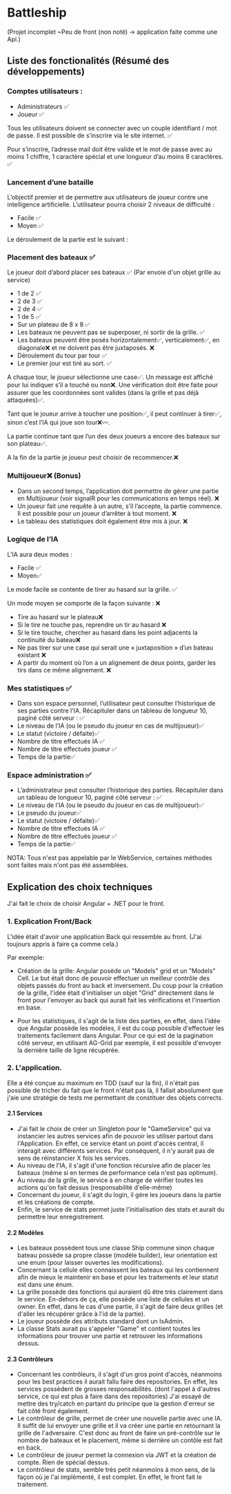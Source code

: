 # Battleship

(Projet incomplet ~Peu de front (non noté) -> application faite comme une Api.)

## Liste des fonctionalités (Résumé des développements)

### Comptes utilisateurs :

- Administrateurs ✅
- Joueur ✅

Tous les utilisateurs doivent se connecter avec un couple identifiant / mot de passe. Il est possible de s’inscrire via le site internet. ✅

Pour s’inscrire, l’adresse mail doit être valide et le mot de passe avec au moins 1 chiffre, 1 caractère spécial et une longueur d’au moins 8 caractères. ✅

### Lancement d’une bataille

L’objectif premier et de permettre aux utilisateurs de joueur contre une intelligence artificielle. L’utilisateur pourra choisir 2 niveaux de difficulté :

- Facile ✅
- Moyen ✅

Le déroulement de la partie est le suivant :

### Placement des bateaux ✅

Le joueur doit d’abord placer ses bateaux ✅ (Par envoie d'un objet grille au service)

- 1 de 2 ✅
- 2 de 3 ✅
- 2 de 4 ✅
- 1 de 5 ✅
- Sur un plateau de 8 x 8 ✅
- Les bateaux ne peuvent pas se superposer, ni sortir de la grille. ✅
- Les bateaux peuvent être posés horizontalement✅, verticalement✅, en diagonale❌ et ne doivent pas être juxtaposés. ❌
- Déroulement du tour par tour ✅
- Le premier jour est tiré au sort. ✅

A chaque tour, le joueur sélectionne une case✅. Un message est affiché pour lui indiquer s’il a touché ou non❌. Une vérification doit être faite pour assurer que les coordonnées sont valides (dans la grille et pas déjà attaquées)✅.

Tant que le joueur arrive à toucher une position✅, il peut continuer à tirer✅, sinon c’est l’IA qui joue son tour❌〰️.

La partie continue tant que l’un des deux joueurs a encore des bateaux sur son plateau✅.

A la fin de la partie je joueur peut choisir de recommencer.❌

### Multijoueur❌ (Bonus)

- Dans un second temps, l’application doit permettre de gérer une partie en Multijoueur (voir signalR pour les communications en temps réel). ❌
- Un joueur fait une requête à un autre, s’il l’accepte, la partie commence. Il est possible pour un joueur d’arrêter à tout moment. ❌
- Le tableau des statistiques doit également être mis à jour. ❌

### Logique de l’IA

L’IA aura deux modes :

- Facile ✅
- Moyen✅

Le mode facile se contente de tirer au hasard sur la grille. ✅

Un mode moyen se comporte de la façon suivante : ❌

- Tire au hasard sur le plateau❌
- Si le tire ne touche pas, reprendre un tir au hasard ❌
- Si le tire touche, chercher au hasard dans les point adjacents la continuité du bateau❌
- Ne pas tirer sur une case qui serait une « juxtaposition » d’un bateau existant ❌
- A partir du moment où l’on a un alignement de deux points, garder les tirs dans ce même alignement. ❌

### Mes statistiques ✅

- Dans son espace personnel, l’utilisateur peut consulter l’historique de ses parties contre l’IA. Récapituler dans un tableau de longueur 10, paginé côté serveur : ✅
- Le niveau de l’IA (ou le pseudo du joueur en cas de multijoueur)✅
- Le statut (victoire / défaite)✅
- Nombre de titre effectués IA ✅
- Nombre de titre effectués joueur ✅
- Temps de la partie✅

### Espace administration ✅

- L’administrateur peut consulter l’historique des parties. Récapituler dans un tableau de longueur 10, paginé côté serveur : ✅
- Le niveau de l’IA (ou le pseudo du joueur en cas de multijoueur)✅
- Le pseudo du joueur✅
- Le statut (victoire / défaite)✅
- Nombre de titre effectués IA ✅
- Nombre de titre effectués joueur ✅
- Temps de la partie✅

NOTA: Tous n'est pas appelable par le WebService, certaines méthodes sont faites mais n'ont pas été assemblées.

## Explication des choix techniques

J'ai fait le choix de choisir Angular + .NET pour le front.

### 1. Explication Front/Back

L'idée était d'avoir une application Back qui ressemble au front. (J'ai toujours appris à faire ça comme cela.)

Par exemple:

- Création de la grille: Angular posède un "Models" grid et un "Models" Cell.
  Le but était donc de pouvoir effectuer un meilleur contrôle des objets passés du front au back et inversement.
  Du coup pour la création de la grille, l'idée était d'initialiser un objet "Grid" directement dans le front pour l'envoyer au back qui aurait fait les vérifications et l'insertion en base.

- Pour les statistiques, il s'agit de la liste des parties, en effet, dans l'idée que Angular possède les modèles, il est du coup possible d'effectuer les traitements facilement dans Angular.
  Pour ce qui est de la pagination côté serveur, en utilisant AG-Grid par exemple, il est possible d'envoyer la dernière taille de ligne récupérée.

### 2. L'application.

Elle a été conçue au maximum en TDD (sauf sur la fin), il n'était pas possible de tricher du fait que le front n'était pas là, il fallait absolument que j'aie une stratégie de tests me permettant de constituer des objets corrects.

#### 2.1 Services

- J'ai fait le choix de créer un Singleton pour le "GameService" qui va instancier les autres services afin de pouvoir les utiliser partout dans l'Application. En effet, ce service étant un point d'accès central, il interagit avec différents services. Par conséquent, il n'y aurait pas de sens de réinstancier X fois les services.
- Au niveau de l'IA, il s'agit d'une fonction récursive afin de placer les bateaux (même si en termes de performance cela n'est pas optimum).
- Au niveau de la grille, le service à en charge de vérifier toutes les actions qu'on fait dessus (responsabilité d'elle-même)
- Concernant du joueur, il s'agit du login, il gère les joueurs dans la partie et les créations de compte.
- Enfin, le service de stats permet juste l'initialisation des stats et aurait du permettre leur enregistrement.

#### 2.2 Modèles

- Les bateaux possèdent tous une classe Ship commune sinon chaque bateau possède sa propre classe (modèle builder), leur orientation est une enum (pour laisser ouvertes les modifications).
- Concernant la cellule elles connaissent les bateaux qui les contiennent afin de mieux le maintenir en base et pour les traitements et leur statut est dans une énum.
- La grille possède des fonctions qui auraient dû être très clairement dans le service. En-dehors de ça, elle possède une liste de cellules et un owner. En effet, dans le cas d'une partie, il s'agit de faire deux grilles (et d'aller les récupérer grâce à l'id de la partie).
- Le joueur possède des attributs standard dont un IsAdmin.
- La classe Stats aurait pu s'appeler "Game" et contient toutes les informations pour trouver une partie et retrouver les informations dessus.

#### 2.3 Contrôleurs

- Concernant les contrôleurs, il s'agit d'un gros point d'accès, néanmoins pour les best practices il aurait fallu faire des repositories. En effet, les services possèdent de grosses responsabilités. (dont l'appel à d'autres service, ce qui est plus à faire dans des repositories)
  J'ai essayé de mettre des try/catch en partant du principe que la gestion d'erreur se fait côté front également.
- Le contrôleur de grille, permet de créer une nouvelle partie avec une IA. Il suffit de lui envoyer une grille et il va créer une partie en retournant la grille de l'adversaire. C'est donc au front de faire un pré-contrôle sur le nombre de bateaux et le placement, même si derrière un contôle est fait en back.
- Le contrôleur de joueur permet la connexion via JWT et la création de compte. Rien de spécial dessus.
- Le contrôleur de stats, semble très petit néanmoins à mon sens, de la façon où je l'ai implémenté, il est complet. En effet, le front fait le traitement.
